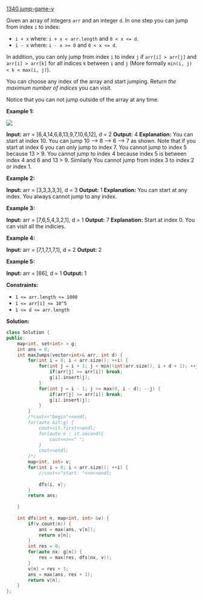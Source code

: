 [1340.jump-game-v](https://leetcode.com/problems/jump-game-v/)  

Given an array of integers `arr` and an integer `d`. In one step you can jump from index `i` to index:

*   `i + x` where: `i + x < arr.length` and `0 < x <= d`.
*   `i - x` where: `i - x >= 0` and `0 < x <= d`.

In addition, you can only jump from index `i` to index `j` if `arr[i] > arr[j]` and `arr[i] > arr[k]` for all indices `k` between `i` and `j` (More formally `min(i, j) < k < max(i, j)`).

You can choose any index of the array and start jumping. Return _the maximum number of indices_ you can visit.

Notice that you can not jump outside of the array at any time.

**Example 1:**

![](https://assets.leetcode.com/uploads/2020/01/23/meta-chart.jpeg)

**Input:** arr = \[6,4,14,6,8,13,9,7,10,6,12\], d = 2
**Output:** 4
**Explanation:** You can start at index 10. You can jump 10 --> 8 --> 6 --> 7 as shown.
Note that if you start at index 6 you can only jump to index 7. You cannot jump to index 5 because 13 > 9. You cannot jump to index 4 because index 5 is between index 4 and 6 and 13 > 9.
Similarly You cannot jump from index 3 to index 2 or index 1.

**Example 2:**

**Input:** arr = \[3,3,3,3,3\], d = 3
**Output:** 1
**Explanation:** You can start at any index. You always cannot jump to any index.

**Example 3:**

**Input:** arr = \[7,6,5,4,3,2,1\], d = 1
**Output:** 7
**Explanation:** Start at index 0. You can visit all the indicies. 

**Example 4:**

**Input:** arr = \[7,1,7,1,7,1\], d = 2
**Output:** 2

**Example 5:**

**Input:** arr = \[66\], d = 1
**Output:** 1

**Constraints:**

*   `1 <= arr.length <= 1000`
*   `1 <= arr[i] <= 10^5`
*   `1 <= d <= arr.length`  



**Solution:**  

```cpp
class Solution {
public:
    map<int, set<int> > g;
    int ans = 0;
    int maxJumps(vector<int>& arr, int d) {
        for(int i = 0; i < arr.size(); ++i) {
            for(int j = i + 1; j < min((int)arr.size(), i + d + 1); ++j) {
                if(arr[j] >= arr[i]) break;
                g[i].insert(j);
            }
            for(int j = i - 1; j >= max(0, i - d); --j) {
                if(arr[j] >= arr[i]) break;
                g[i].insert(j);
            }
        }
        /*cout<<"begin"<<endl;
        for(auto &it:g) {
            cout<<it.first<<endl;
            for(auto n : it.second){
                cout<<n<<" ";
            }
            cout<<endl;
        }*/
        map<int, int> v;
        for(int i = 0; i < arr.size(); ++i) {
            //cout<<"start: "<<n<<endl;
            
            dfs(i, v);
        }
        return ans;
        
    }
    
    int dfs(int n, map<int, int> &v) {
        if(v.count(n)) {
            ans = max(ans, v[n]);
            return v[n];
        }
        int res = 0;
        for(auto nx: g[n]) {
            res = max(res, dfs(nx, v));
        }
        v[n] = res + 1;
        ans = max(ans, res + 1);
        return v[n];
    }
};
```
      